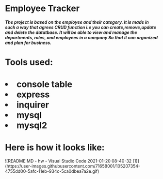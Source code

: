 <h1>Employee Tracker</h1>
<h5>The project is based on the employee and their category. It is made in such a way that agrees CRUD function i.e you can create,remove,update and delete the datatbase. It will be able  to view and manage the departments, roles, and employees in a company
So that it can organized and plan for business.<h5>
<h1>Tools used: <h1>
<li>console table 
   <li> express 
  <li>  inquirer 
  <li>  mysql 
   <li> mysql2</li>
   <h1>Here is how it looks like: </h1>
![README MD - hw - Visual Studio Code 2021-01-20 08-40-32 (1)](https://user-images.githubusercontent.com/71658001/105207354-4755dd00-5afc-11eb-934c-5ca0dbea7a2e.gif)
   